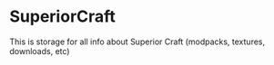 # SuperiorCraft
This is storage for all info about Superior Craft (modpacks, textures, downloads, etc)
